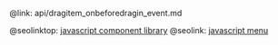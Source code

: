 @link: api/dragitem_onbeforedragin_event.md

@seolinktop: [javascript component library](https://webix.com)
@seolink: [javascript menu](https://webix.com/widget/menu/)